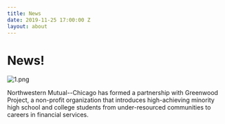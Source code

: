 ```yaml
---
title: News
date: 2019-11-25 17:00:00 Z
layout: about
---
```


# News!

![1.png](/uploads/1.png)

Northwestern Mutual--Chicago has formed a partnership with Greenwood Project, a non-profit organization that introduces high-achieving minority high school and college students from under-resourced communities to careers in financial services.